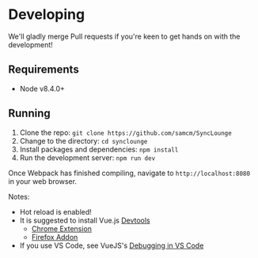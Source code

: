 
# Developing

We'll gladly merge Pull requests if you're keen to get hands on with the development!

## Requirements

* Node v8.4.0+

## Running

1. Clone the repo: `git clone https://github.com/samcm/SyncLounge`
1. Change to the directory: `cd synclounge`
1. Install packages and dependencies: `npm install`
1. Run the development server: `npm run dev`

Once Webpack has finished compiling, navigate to `http://localhost:8080` in your web browser.

Notes:

* Hot reload is enabled!
* It is suggested to install Vue.js [Devtools](https://vuejs.org/v2/cookbook/debugging-in-vscode.html#Vue-Devtools)
  * [Chrome Extension](https://chrome.google.com/webstore/detail/vuejs-devtools/nhdogjmejiglipccpnnnanhbledajbpd)
  * [Firefox Addon](https://addons.mozilla.org/en-US/firefox/addon/vue-js-devtools/)
* If you use VS Code, see VueJS's [Debugging in VS Code](https://vuejs.org/v2/cookbook/debugging-in-vscode.html)
